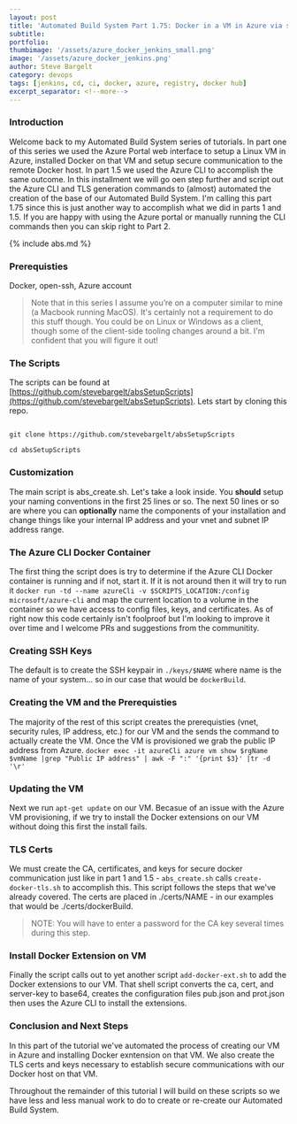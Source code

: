 ```yaml
---
layout: post
title: 'Automated Build System Part 1.75: Docker in a VM in Azure via shell scripts and the Azure CLI'
subtitle: 
portfolio:  
thumbimage: '/assets/azure_docker_jenkins_small.png'
image: '/assets/azure_docker_jenkins.png'
author: Steve Bargelt
category: devops
tags: [jenkins, cd, ci, docker, azure, registry, docker hub]
excerpt_separator: <!--more-->
---
```


### Introduction

Welcome back to my Automated Build System series of tutorials. In part one of this series we used the Azure Portal web interface to setup a Linux VM in Azure, installed Docker on that VM and setup secure communication to the remote Docker host. In part 1.5 we used the Azure CLI to accomplish the same outcome. In this installment we will go oen step further and script out the Azure CLI and TLS generation commands to (almost) automated the creation of the base of our Automated Build System. I'm calling this part 1.75 since this is just another way to accomplish what we did in parts 1 and 1.5. If you are happy with using the Azure portal or manually running the CLI commands then you can skip right to Part 2.

<!--more-->

{% include abs.md %}
<br/>

### Prerequisties
Docker, open-ssh, Azure account 

>Note that in this series I assume you’re on a computer similar to mine (a Macbook running MacOS). It's certainly not a requirement to do this stuff though. You could be on Linux or Windows as a client, though some of the client-side tooling changes around a bit. I'm confident that you will figure it out!

### The Scripts
The scripts can be found at [https://github.com/stevebargelt/absSetupScripts](https://github.com/stevebargelt/absSetupScripts). Lets start by cloning this repo.

~~~~

git clone https://github.com/stevebargelt/absSetupScripts

cd absSetupScripts

~~~~

### Customization

The main script is abs_create.sh. Let's take a look inside. You **should** setup your naming conventions in the first 25 lines or so. The next 50 lines or so are where you can **optionally** name the components of your installation and change things like your internal IP address and your vnet and subnet IP address range.

### The Azure CLI Docker Container

The first thing the script does is try to determine if the Azure CLI Docker container is running and if not, start it. If it is not around then it will try to run it `docker run -td --name azureCli -v $SCRIPTS_LOCATION:/config microsoft/azure-cli` and map the current location to a volume in the container so we have access to config files, keys, and certificates. As of right now this code certainly isn't foolproof but I'm looking to improve it over time and I welcome PRs and suggestions from the communitity. 

### Creating SSH Keys

The default is to create the SSH keypair in `./keys/$NAME` where name is the name of your system... so in our case that would be `dockerBuild`.

### Creating the VM and the Prerequisties

The majority of the rest of this script creates the prerequisties (vnet, security rules, IP address, etc.) for our VM and the sends the command to actually create the VM. Once the VM is provisioned we grab the public IP address from Azure.  `docker exec -it azureCli azure vm show $rgName $vmName |grep "Public IP address" | awk -F ":" '{print $3}' |tr -d '\r'`

### Updating the VM

Next we run `apt-get update` on our VM. Becasue of an issue with the Azure VM provisioning, if we try to install the Docker extensions on our VM without doing this first the install fails.

### TLS Certs

We must create the CA, certificates, and keys for secure docker communication just like in part 1 and 1.5 - `abs_create.sh` calls `create-docker-tls.sh` to accomplish this. This script follows the steps that we've already covered. The certs are placed in ./certs/NAME - in our examples that would be ./certs/dockerBuild.

>NOTE: You will have to enter a password for the CA key several times during this step. 

### Install Docker Extension on VM

Finally the script calls out to yet another script `add-docker-ext.sh` to add the Docker extensions to our VM. That shell script converts the ca, cert, and server-key to base64, creates the configuration files pub.json and prot.json then uses the Azure CLI to install the extensions. 

### Conclusion and Next Steps

In this part of the tutorial we've automated the process of creating our VM in Azure and installing Docker exntension on that VM. We also create the TLS certs and keys necessary to establish secure communications with our Docker host on that VM. 

Throughout the remainder of this tutorial I will build on these scripts so we have less and less manual work to do to create or re-create our Automated Build System.
